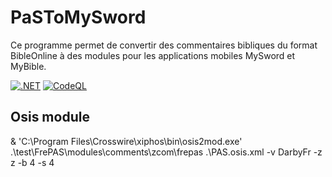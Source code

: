 # PaSToMySword

Ce programme permet de convertir des commentaires bibliques du format BibleOnline à des modules pour les applications mobiles MySword et MyBible.

[![.NET](https://github.com/FabriceMaillefer/PaSToMySword/actions/workflows/dotnet.yml/badge.svg)](https://github.com/FabriceMaillefer/PaSToMySword/actions/workflows/dotnet.yml)
[![CodeQL](https://github.com/FabriceMaillefer/PaSToMySword/actions/workflows/codeql-analysis.yml/badge.svg)](https://github.com/FabriceMaillefer/PaSToMySword/actions/workflows/codeql-analysis.yml)


## Osis module
& 'C:\Program Files\Crosswire\xiphos\bin\osis2mod.exe' .\test\FrePAS\modules\comments\zcom\frepas .\PAS.osis.xml -v DarbyFr -z z -b 4 -s 4